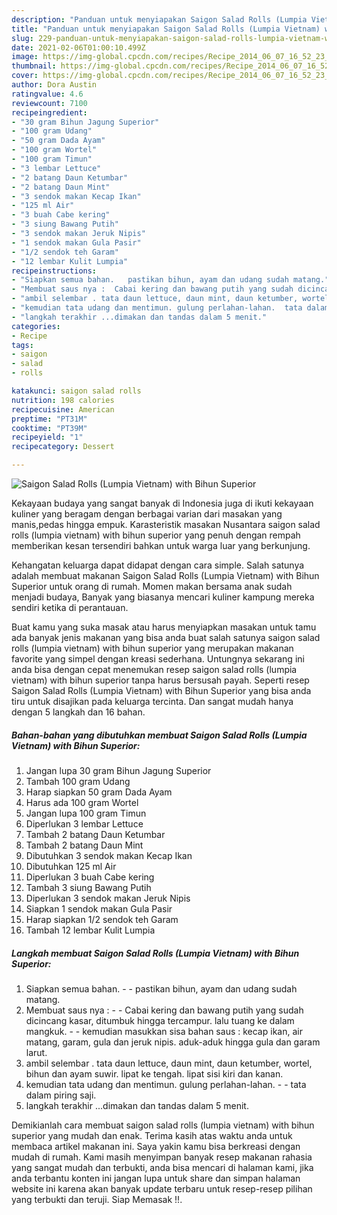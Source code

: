 ```yaml
---
description: "Panduan untuk menyiapakan Saigon Salad Rolls (Lumpia Vietnam) with Bihun Superior Homemade"
title: "Panduan untuk menyiapakan Saigon Salad Rolls (Lumpia Vietnam) with Bihun Superior Homemade"
slug: 229-panduan-untuk-menyiapakan-saigon-salad-rolls-lumpia-vietnam-with-bihun-superior-homemade
date: 2021-02-06T01:00:10.499Z
image: https://img-global.cpcdn.com/recipes/Recipe_2014_06_07_16_52_23_981_74cf3e/751x532cq70/saigon-salad-rolls-lumpia-vietnam-with-bihun-superior-foto-resep-utama.jpg
thumbnail: https://img-global.cpcdn.com/recipes/Recipe_2014_06_07_16_52_23_981_74cf3e/751x532cq70/saigon-salad-rolls-lumpia-vietnam-with-bihun-superior-foto-resep-utama.jpg
cover: https://img-global.cpcdn.com/recipes/Recipe_2014_06_07_16_52_23_981_74cf3e/751x532cq70/saigon-salad-rolls-lumpia-vietnam-with-bihun-superior-foto-resep-utama.jpg
author: Dora Austin
ratingvalue: 4.6
reviewcount: 7100
recipeingredient:
- "30 gram Bihun Jagung Superior"
- "100 gram Udang"
- "50 gram Dada Ayam"
- "100 gram Wortel"
- "100 gram Timun"
- "3 lembar Lettuce"
- "2 batang Daun Ketumbar"
- "2 batang Daun Mint"
- "3 sendok makan Kecap Ikan"
- "125 ml Air"
- "3 buah Cabe kering"
- "3 siung Bawang Putih"
- "3 sendok makan Jeruk Nipis"
- "1 sendok makan Gula Pasir"
- "1/2 sendok teh Garam"
- "12 lembar Kulit Lumpia"
recipeinstructions:
- "Siapkan semua bahan.   pastikan bihun, ayam dan udang sudah matang."
- "Membuat saus nya :  Cabai kering dan bawang putih yang sudah dicincang kasar, ditumbuk hingga tercampur. lalu tuang ke dalam mangkuk.  kemudian masukkan sisa bahan saus : kecap ikan, air matang, garam, gula dan jeruk nipis. aduk-aduk hingga gula dan garam larut."
- "ambil selembar . tata daun lettuce, daun mint, daun ketumber, wortel, bihun dan ayam suwir. lipat ke tengah. lipat sisi kiri dan kanan."
- "kemudian tata udang dan mentimun. gulung perlahan-lahan.  tata dalam piring saji."
- "langkah terakhir ...dimakan dan tandas dalam 5 menit."
categories:
- Recipe
tags:
- saigon
- salad
- rolls

katakunci: saigon salad rolls 
nutrition: 198 calories
recipecuisine: American
preptime: "PT31M"
cooktime: "PT39M"
recipeyield: "1"
recipecategory: Dessert

---
```



![Saigon Salad Rolls (Lumpia Vietnam) with Bihun Superior](https://img-global.cpcdn.com/recipes/Recipe_2014_06_07_16_52_23_981_74cf3e/751x532cq70/saigon-salad-rolls-lumpia-vietnam-with-bihun-superior-foto-resep-utama.jpg)

Kekayaan budaya yang sangat banyak di Indonesia juga di ikuti kekayaan kuliner yang beragam dengan berbagai varian dari masakan yang manis,pedas hingga empuk. Karasteristik masakan Nusantara saigon salad rolls (lumpia vietnam) with bihun superior yang penuh dengan rempah memberikan kesan tersendiri bahkan untuk warga luar yang berkunjung.




Kehangatan keluarga dapat didapat dengan cara simple. Salah satunya adalah membuat makanan Saigon Salad Rolls (Lumpia Vietnam) with Bihun Superior untuk orang di rumah. Momen makan bersama anak sudah menjadi budaya, Banyak yang biasanya mencari kuliner kampung mereka sendiri ketika di perantauan.

Buat kamu yang suka masak atau harus menyiapkan masakan untuk tamu ada banyak jenis makanan yang bisa anda buat salah satunya saigon salad rolls (lumpia vietnam) with bihun superior yang merupakan makanan favorite yang simpel dengan kreasi sederhana. Untungnya sekarang ini anda bisa dengan cepat menemukan resep saigon salad rolls (lumpia vietnam) with bihun superior tanpa harus bersusah payah.
Seperti resep Saigon Salad Rolls (Lumpia Vietnam) with Bihun Superior yang bisa anda tiru untuk disajikan pada keluarga tercinta. Dan sangat mudah hanya dengan 5 langkah dan 16 bahan.


<!--inarticleads1-->

##### Bahan-bahan yang dibutuhkan membuat Saigon Salad Rolls (Lumpia Vietnam) with Bihun Superior:

1. Jangan lupa 30 gram Bihun Jagung Superior
1. Tambah 100 gram Udang
1. Harap siapkan 50 gram Dada Ayam
1. Harus ada 100 gram Wortel
1. Jangan lupa 100 gram Timun
1. Diperlukan 3 lembar Lettuce
1. Tambah 2 batang Daun Ketumbar
1. Tambah 2 batang Daun Mint
1. Dibutuhkan 3 sendok makan Kecap Ikan
1. Dibutuhkan 125 ml Air
1. Diperlukan 3 buah Cabe kering
1. Tambah 3 siung Bawang Putih
1. Diperlukan 3 sendok makan Jeruk Nipis
1. Siapkan 1 sendok makan Gula Pasir
1. Harap siapkan 1/2 sendok teh Garam
1. Tambah 12 lembar Kulit Lumpia




<!--inarticleads2-->

##### Langkah membuat  Saigon Salad Rolls (Lumpia Vietnam) with Bihun Superior:

1. Siapkan semua bahan.  -  - pastikan bihun, ayam dan udang sudah matang.
1. Membuat saus nya : -  - Cabai kering dan bawang putih yang sudah dicincang kasar, ditumbuk hingga tercampur. lalu tuang ke dalam mangkuk. -  - kemudian masukkan sisa bahan saus : kecap ikan, air matang, garam, gula dan jeruk nipis. aduk-aduk hingga gula dan garam larut.
1. ambil selembar . tata daun lettuce, daun mint, daun ketumber, wortel, bihun dan ayam suwir. lipat ke tengah. lipat sisi kiri dan kanan.
1. kemudian tata udang dan mentimun. gulung perlahan-lahan. -  - tata dalam piring saji.
1. langkah terakhir ...dimakan dan tandas dalam 5 menit.




Demikianlah cara membuat saigon salad rolls (lumpia vietnam) with bihun superior yang mudah dan enak. Terima kasih atas waktu anda untuk membaca artikel makanan ini. Saya yakin kamu bisa berkreasi dengan mudah di rumah. Kami masih menyimpan banyak resep makanan rahasia yang sangat mudah dan terbukti, anda bisa mencari di halaman kami, jika anda terbantu konten ini jangan lupa untuk share dan simpan halaman website ini karena akan banyak update terbaru untuk resep-resep pilihan yang terbukti dan teruji. Siap Memasak !!. 
